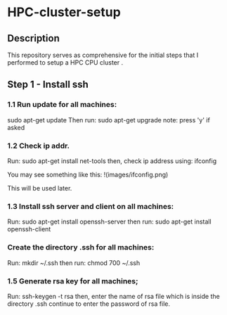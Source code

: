 # HPC-cluster-setup

## Description
This repository serves as comprehensive for the initial steps that I performed to setup a HPC CPU cluster .

## Step 1 - Install ssh

### 1.1 Run update for all machines:
sudo apt-get update
Then run:
sudo apt-get upgrade
note: press 'y' if asked

### 1.2 Check ip addr. 
Run:
sudo apt-get install net-tools
then, check ip address using:
ifconfig

You may see something like this:
!(images/ifconfig.png)

This will be used later.

### 1.3 Install ssh server and client on all machines:
Run:
sudo apt-get install openssh-server
then run:
sudo apt-get install openssh-client

### Create the directory .ssh for all machines:
Run:
mkdir ~/.ssh
then run:
chmod 700 ~/.ssh

### 1.5 Generate rsa key for all machines;
Run:
ssh-keygen -t rsa
then, enter the name of rsa file which is inside the directory .ssh
continue to enter the password of rsa file.